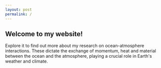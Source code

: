 ```yaml
---
layout: post
permalink: /
---
```

## Welcome to my website!

Explore it to find out more about my research on ocean-atmosphere interactions. These dictate the exchange of momentum, heat and material between the ocean and the atmosphere, playing a crucial role in Earth's weather and climate. 
